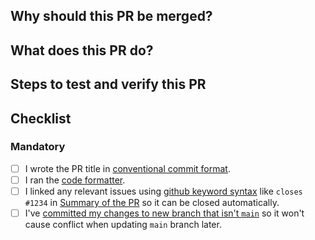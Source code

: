 ## Why should this PR be merged?

<!-- e.g resolves #1234 / monster A is too OP despite being an early-game mob -->

## What does this PR do?

<!-- e.g nerfs monster A -->

## Steps to test and verify this PR

<!-- Describe what steps you took to test that this PR resolved the bug or added the feature, and what tests you performed to make sure it didn't cause any regressions.  Also include testing suggestions for reviewers and maintainers. -->

## Checklist

<!--
NOTE: Please grant permission for repository maintainers to edit your PR.  It is EXTREMELY common for PRs to be held up due to trivial changes being requested and the author being unavailable to make them.  In web UI, you can do it by clicking the "Allow edits and access to secrets by maintainers" checkbox next to "Create Pull Request" button at the bottom of the editor, or by clicking the same checkbox in the sidebar after PR has been created.

NOTE: Please read your emails. Anyone mentioned on Github with an @ will receive an email, any activity on your work will also send emails. This is more reliable than being notified on our Discord, you will always get an email.
--->

### Mandatory

- [ ] I wrote the PR title in [conventional commit format](https://docs.cataclysmbn.org/en/contribute/changelog_guidelines/).
- [ ] I ran the [code formatter](https://docs.cataclysmbn.org/en/contribute/contributing/#code-style).
- [ ] I linked any relevant issues using [github keyword syntax](https://docs.cataclysmbn.org/en/contribute/contributing/#pull-request-notes) like `closes #1234` in [Summary of the PR](#why-should-this-pr-be-merged) so it can be closed automatically.
- [ ] I've [committed my changes to new branch that isn't `main`](https://docs.cataclysmbn.org/en/contribute/contributing/#make-your-changes) so it won't cause conflict when updating `main` branch later.

<!--
please remove sections irrelevant to this PR.

### Optional

- [ ] This PR ports commits from DDA or other cataclysm forks.
  - [ ] I have attributed original authors in the commit messages adding [`Co-Authored-By`](https://docs.github.com/pull-requests/committing-changes-to-your-project/creating-and-editing-commits/creating-a-commit-with-multiple-authors) in the commit message.
  - [ ] I have linked the URL of original PR(s) in the description.
- [ ] This is a C++ PR that modifies JSON loading or behavior.
  - [ ] I have documented the changes in the appropriate location in the `doc/` folder.
  - [ ] If documentation for this feature does not exist, please write it or at least note its lack in PR description.
  - [ ] New localizable fields need to be added to the `lang/bn_extract_json_strings.sh` script if it does not support them yet.
  - [ ] If applicable, add checks on game load that would validate the loaded data.
  - [ ] If it modifies format of save files, please add migration from the old format.
- [ ] This is a PR that modifies build process or code organization.
  - [ ] Please document the changes in the appropriate location in the `doc/` folder.
  - [ ] If documentation for this feature or process does not exist, please write it.
  - [ ] If the change alters versions of software required to build or work with the game, please document it.
- [ ] This is a PR that removes JSON entities.
  - [ ] The removed JSON entities have new entries in `data/json/obsoletion/` folder or use some other migration process for existing saves.
-->
